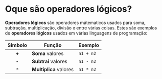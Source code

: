 # Oque são operadores lógicos?
**Operadores lógicos** são operadores mátematicos usados para soma, subtração, multiplicação, divisão e entre várias coisas.
Estes são exemplos de **operadores lógicos** usados em várias linguagens de programação:

| Simbolo | Função | Exemplo |
| :---: | --- | --- |
| **+** | **Soma** valores | `n1 + n2` |
| **-** | **Subtrai** valores | `n1 - n2` |
| `*` | **Multiplica** valores | `n1 * n2` |
